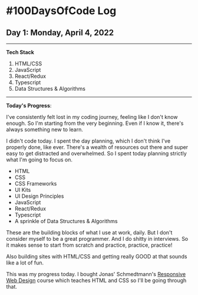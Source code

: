 # #100DaysOfCode Log

## Day 1: Monday, April 4, 2022

<hr>

**Tech Stack**

1. HTML/CSS
2. JavaScript
3. React/Redux
4. Typescript
5. Data Structures & Algorithms
<hr>

**Today's Progress**:

I've consistently felt lost in my coding journey, feeling like I don't know enough. So I'm starting from the very beginning. Even if I know it, there's always something new to learn.

I didn't code today. I spent the day planning, which I don't think I've properly done, like ever. There's a wealth of resources out there and super easy to get distracted and overwhelmed. So I spent today planning strictly what I'm going to focus on.

- HTML
- CSS
- CSS Frameworks
- UI Kits
- UI Design Principles
- JavaScript
- React/Redux
- Typescript
- A sprinkle of Data Structures & Algorithms

These are the building blocks of what I use at work, daily. But I don't consider myself to be a great programmer. And I do shitty in interviews. So it makes sense to start from scratch and practice, practice, practice!

Also building sites with HTML/CSS and getting really GOOD at that sounds like a lot of fun.

This was my progress today. I bought Jonas' Schmedtmann's [Responsive Web Design](https://www.udemy.com/course/design-and-develop-a-killer-website-with-html5-and-css3/) course which teaches HTML and CSS so I'll be going through that.
